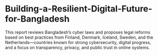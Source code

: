 # Building-a-Resilient-Digital-Future-for-Bangladesh
This report reviews Bangladesh’s cyber laws and  proposes legal reforms based on best practices from Finland, Denmark, Iceland, Sweden, and the Netherlands—countries known for strong cybersecurity, digital progress, and a focus on transparency, privacy, and public trust in online systems.
